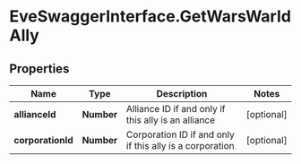 # EveSwaggerInterface.GetWarsWarIdAlly

## Properties
Name | Type | Description | Notes
------------ | ------------- | ------------- | -------------
**allianceId** | **Number** | Alliance ID if and only if this ally is an alliance | [optional] 
**corporationId** | **Number** | Corporation ID if and only if this ally is a corporation | [optional] 


